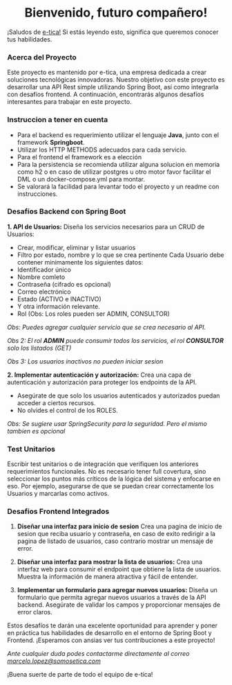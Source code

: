 <h1 align="center">Bienvenido, futuro compañero!</h1>

¡Saludos de [e-tica!](https://www.linkedin.com/company/eticapy/) Si estás leyendo esto, significa que queremos conocer tus habilidades.

### Acerca del Proyecto

Este proyecto es mantenido por e-tica, una empresa dedicada a crear soluciones tecnológicas innovadoras. Nuestro objetivo con este proyecto es desarrollar una API Rest simple utilizando Spring Boot, así como integrarla con desafíos frontend. A continuación, encontrarás algunos desafíos interesantes para trabajar en este proyecto.

### Instruccion a tener en cuenta
* Para el backend es requerimiento utilizar el lenguaje **Java**, junto con el framework **Springboot**.
* Utilizar los HTTP METHODS adecuados para cada servicio.
* Para el frontend el framework es a elección
* Para la persistencia se recomienda utilizar alguna solucion en memoria como h2 o en caso de utilizar postgres u otro motor favor facilitar el DML o un docker-compose.yml para montar.
* Se valorará la facilidad para levantar todo el proyecto y un readme con instrucciones.


### Desafíos Backend con Spring Boot

**1. API de Usuarios:** Diseña los servicios necesarios para un CRUD de Usuarios:
* Crear, modificar, eliminar y listar usuarios
* Filtro por estado, nombre y lo que se crea pertinente
Cada Usuario debe contener minimamente los siguientes datos:
* Identificador único
* Nombre comleto
* Contraseña (cifrado es opcional)
* Correo electrónico 
* Estado (ACTIVO e INACTIVO) 
* Y otra información relevante.
* Rol (Obs: Los roles pueden ser ADMIN, CONSULTOR)

*Obs: Puedes agregar cualquier servicio que se crea necesario al API.*

*Obs 2: El rol **ADMIN** puede consumir todos los servicios, el rol **CONSULTOR** solo los listados (GET)*

*Obs 3: Los usuarios inactivos no pueden iniciar sesion*

**2. Implementar autenticación y autorización:** Crea una capa de autenticación y autorización para proteger los endpoints de la API. 
* Asegúrate de que solo los usuarios autenticados y autorizados puedan acceder a ciertos recursos.
* No olvides el control de los ROLES.

*Obs: Se sugiere usar SpringSecurity para la seguridad. Pero el mismo tambien es opcional*

### Test Unitarios

Escribir test unitarios o de integración que verifiquen los anteriores requerimientos funcionales. No es necesario tener full covertura, sino seleccionar los puntos más críticos de la lógica del sistema y enfocarse en eso. Por ejemplo, asegurarse de que se puedan crear correctamente los Usuarios y marcarlas como activos.

### Desafíos Frontend Integrados

1. **Diseñar una interfaz para inicio de sesion** Crea una pagina de inicio de sesion que reciba usuario y contraseña, en caso de exito redirigir a la pagina de listado de usuarios, caso contrario mostrar un mensaje de error. 

1. **Diseñar una interfaz para mostrar la lista de usuarios:** Crea una interfaz web para consumir el endpoint que obtiene la lista de usuarios. Muestra la información de manera atractiva y fácil de entender.

2. **Implementar un formulario para agregar nuevos usuarios:** Diseña un formulario que permita agregar nuevos usuarios a través de la API backend. Asegúrate de validar los campos y proporcionar mensajes de error claros.

Estos desafíos te darán una excelente oportunidad para aprender y poner en práctica tus habilidades de desarrollo en el entorno de Spring Boot y Frontend. ¡Esperamos con ansias ver tus contribuciones a este proyecto!

*Ante cualquier duda podes contactarme directamente al correo [marcelo.lopez@somosetica.com](mailto:marcelo.lopez@somosetica.com)*

¡Buena suerte de parte de todo el equipo de e-tica!